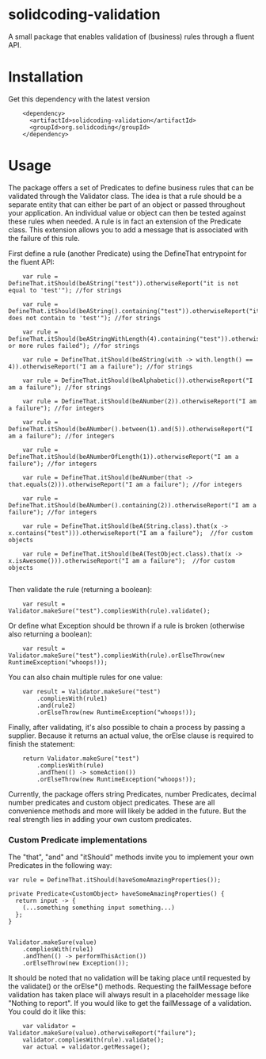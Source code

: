 # solidcoding-validation

A small package that enables validation of (business) rules through a fluent API.

# Installation

Get this dependency with the latest version

```
    <dependency>
      <artifactId>solidcoding-validation</artifactId>
      <groupId>org.solidcoding</groupId>
    </dependency>
```

# Usage

The package offers a set of Predicates to define business rules that can be validated through the Validator class. The
idea is that a rule should be a separate entity that can either be part of an object or passed throughout your
application. An individual value or object can then be tested against these rules when needed. A rule is in fact an
extension of the Predicate class. This extension allows you to add a message that is associated with the failure of this
rule.

First define a rule (another Predicate) using the DefineThat entrypoint for the fluent API:

```
    var rule = DefineThat.itShould(beAString("test")).otherwiseReport("it is not equal to 'test'"); //for strings

    var rule = DefineThat.itShould(beAString().containing("test")).otherwiseReport("it does not contain to 'test'"); //for strings

    var rule = DefineThat.itShould(beAStringWithLength(4).containing("test")).otherwiseReport("One or more rules failed"); //for strings

    var rule = DefineThat.itShould(beAString(with -> with.length() == 4)).otherwiseReport("I am a failure"); //for strings

    var rule = DefineThat.itShould(beAlphabetic()).otherwiseReport("I am a failure"); //for strings

    var rule = DefineThat.itShould(beANumber(2)).otherwiseReport("I am a failure"); //for integers

    var rule = DefineThat.itShould(beANumber().between(1).and(5)).otherwiseReport("I am a failure"); //for integers

    var rule = DefineThat.itShould(beANumberOfLength(1)).otherwiseReport("I am a failure"); //for integers

    var rule = DefineThat.itShould(beANumber(that -> that.equals(2))).otherwiseReport("I am a failure"); //for integers

    var rule = DefineThat.itShould(beANumber().containing(2)).otherwiseReport("I am a failure"); //for integers

    var rule = DefineThat.itShould(beA(String.class).that(x -> x.contains("test"))).otherwiseReport("I am a failure");  //for custom objects

    var rule = DefineThat.itShould(beA(TestObject.class).that(x -> x.isAwesome())).otherwiseReport("I am a failure");  //for custom objects
    
```

Then validate the rule (returning a boolean):

```
    var result = Validator.makeSure("test").compliesWith(rule).validate();
```

Or define what Exception should be thrown if a rule is broken (otherwise also returning a boolean):

```
    var result = Validator.makeSure("test").compliesWith(rule).orElseThrow(new RuntimeException("whoops!));
```

You can also chain multiple rules for one value:

```
    var result = Validator.makeSure("test")
        .compliesWith(rule1)
        .and(rule2)
        .orElseThrow(new RuntimeException("whoops!));
```

Finally, after validating, it's also possible to chain a process by passing a supplier. Because it returns an actual
value, the orElse clause is required to finish the statement:

```
    return Validator.makeSure("test")
        .compliesWith(rule)
        .andThen(() -> someAction())
        .orElseThrow(new RuntimeException("whoops!));
```

Currently, the package offers string Predicates, number Predicates, decimal number predicates and custom object
predicates. These are all convenience methods and more will likely be added in the future. But the real strength lies in
adding your own custom predicates.

### Custom Predicate<T> implementations

The "that", "and" and "itShould" methods invite you to implement your own Predicates in the following way:

```
var rule = DefineThat.itShould(haveSomeAmazingProperties());

private Predicate<CustomObject> haveSomeAmazingProperties() {
  return input -> {
    (...something something input something...)
  };
}


Validator.makeSure(value)
    .compliesWith(rule1)
    .andThen(() -> performThisAction())
    .orElseThrow(new Exception());
```

It should be noted that no validation will be taking place until requested by the validate() or the orElse*() methods.
Requesting the failMessage before validation has taken place will always result in a placeholder message like "Nothing
to report". If you would like to get the failMessage of a validation. You could do it like this:

```
    var validator = Validator.makeSure(value).otherwiseReport("failure");
    validator.compliesWith(rule).validate();
    var actual = validator.getMessage();
```


